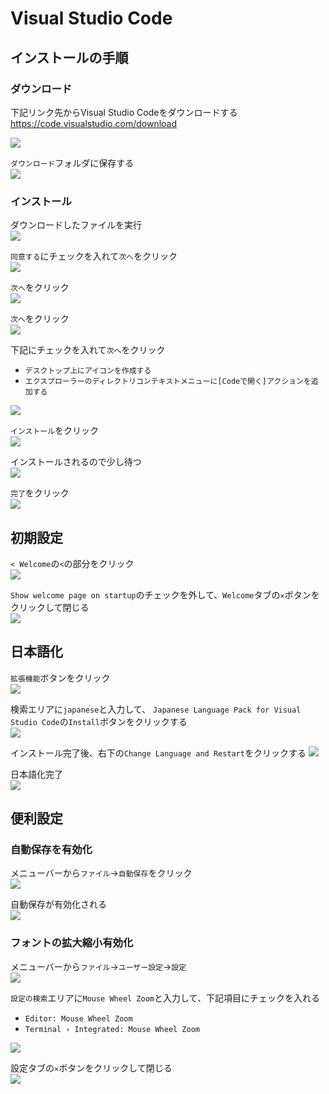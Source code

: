 # Visual Studio Code

## インストールの手順

### ダウンロード

下記リンク先からVisual Studio Codeをダウンロードする  
https://code.visualstudio.com/download

![](images/001.png)

`ダウンロード`フォルダに保存する  
![](images/002.png)

### インストール

ダウンロードしたファイルを実行  
![](images/003.png)

`同意する`にチェックを入れて`次へ`をクリック    
![](images/005.png)

`次へ`をクリック  
![](images/006.png)

`次へ`をクリック  
![](images/007.png)

下記にチェックを入れて`次へ`をクリック  
 - `デスクトップ上にアイコンを作成する`
 - `エクスプローラーのディレクトリコンテキストメニューに[Codeで開く]アクションを追加する`

![](images/009.png)

`インストール`をクリック  
![](images/010.png)

インストールされるので少し待つ  
![](images/011.png)

`完了`をクリック  
![](images/012.png)

## 初期設定

`< Welcome`の`<`の部分をクリック  
![](images/013.png)

`Show welcome page on startup`のチェックを外して、`Welcome`タブの`✕`ボタンをクリックして閉じる    
![](images/015.png)

## 日本語化

`拡張機能`ボタンをクリック  
![](images/016.png)

検索エリアに`japanese`と入力して、  `Japanese Language Pack for Visual Studio Code`の`Install`ボタンをクリックする  
![](images/018.png)

インストール完了後、右下の`Change Language and Restart`をクリックする
![](images/019.png)

日本語化完了  
![](images/020.png)

## 便利設定

### 自動保存を有効化

メニューバーから`ファイル`→`自動保存`をクリック  
![](images/021.png)

自動保存が有効化される  
![](images/022.png)

### フォントの拡大縮小有効化

メニューバーから`ファイル`→`ユーザー設定`→`設定`  
![](images/023.png)

`設定の検索`エリアに`Mouse Wheel Zoom`と入力して、下記項目にチェックを入れる  
 - `Editor: Mouse Wheel Zoom`
 - `Terminal › Integrated: Mouse Wheel Zoom`

![](images/025.png)

設定タブの`✕`ボタンをクリックして閉じる  
![](images/026.png)
